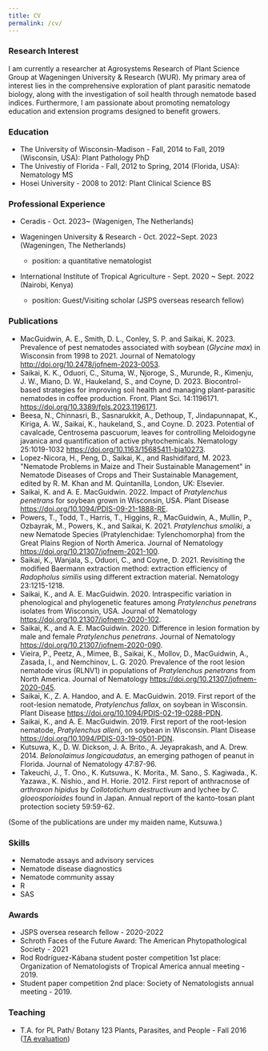 ```yaml
---
title: CV
permalink: /cv/
--- 
```


### Research Interest
I am currently a researcher at Agrosystems Research of Plant Science Group at Wageningen University & Research (WUR). My primary area of interest lies in the comprehensive exploration of plant parasitic nematode biology, along with the investigation of soil health through nematode based indices. Furthermore, I am passionate about promoting nematology education and extension programs designed to benefit growers.    


### Education   
* The University of Wisconsin-Madison - Fall, 2014 to Fall, 2019 (Wisconsin, USA): Plant Pathology PhD
* The Univestiy of Florida - Fall, 2012 to Spring, 2014 (Florida, USA): Nematology MS  
* Hosei University - 2008 to 2012: Plant Clinical Science BS

### Professional Experience   
* Ceradis - Oct. 2023~ (Wagenigen, The Netherlands)
  
* Wageningen University & Research - Oct. 2022~Sept. 2023 (Wageningen, The Netherlands) 
  - position: a quantitative nematologist 

* International Institute of Tropical Agriculture - Sept. 2020 ~ Sept. 2022  (Nairobi, Kenya)
  - position: Guest/Visiting scholar (JSPS overseas research fellow)  

### Publications  
* MacGuidwin, A. E., Smith, D. L., Conley, S. P. and Saikai, K. 2023. Prevalence of pest nematodes associated with soybean (*Glycine max*) in Wisconsin from 1998 to 2021. Journal of Nematology http://doi.org/10.2478/jofnem-2023-0053.  
* Saikai, K. K., Oduori, C., Situma, W., Njoroge, S., Murunde, R., Kimenju, J. W., Miano, D. W., Haukeland, S., and Coyne, D. 2023. Biocontrol-based strategies for improving soil health and managing plant-parasitic nematodes in coffee production. Front. Plant Sci. 14:1196171. https://doi.org/10.3389/fpls.2023.1196171.
* Beesa, N., Chinnasri, B., Sasnarukkit, A., Dethoup, T, Jindapunnapat, K., Kiriga, A. W., Saikai, K., haukeland, S., and Coyne. D.  2023. Potential of cavalcade, Centrosema pascuorum, leaves for controlling Meloidogyne javanica and quantification of active phytochemicals. Nematology 25:1019-1032 https://doi.org/10.1163/15685411-bja10273.  
* Lopez-Nicora, H., Peng, D., Saikai, K., and Rashidifard, M. 2023. "Nematode Problems in Maize and Their Sustainable Management" in Nematode Diseases of Crops and Their Sustainable Management, edited by R. M. Khan and M. Quintanilla, London, UK: Elsevier.         
* Saikai, K. and A. E. MacGuidwin. 2022. Impact of *Pratylenchus penetrans* for soybean grown in Wisconsin, USA. Plant Disease https://doi.org/10.1094/PDIS-09-21-1888-RE.  
* Powers, T., Todd, T., Harris, T., Higgins, R., MacGuidwin, A., Mullin, P., Ozbayrak, M., Powers, K., and Saikai, K. 2021. *Pratylenchus smoliki*, a new Nematode Species (Pratylenchidae: Tylenchomorpha) from the Great Plains Region of North America. Journal of Nematology https://doi.org/10.21307/jofnem-2021-100.  
* Saikai, K., Wanjala, S., Oduori, C., and Coyne, D. 2021. Revisiting the modified Baermann extraction method: extraction efficiency of *Radopholus similis* using different extraction material. Nematology 23:1215-1218.  
* Saikai, K., and A. E. MacGuidwin. 2020. Intraspecific variation in phenological and phylogenetic features among *Pratylenchus penetrans* isolates from Wisconsin, USA. Journal of Nematology https://doi.org/10.21307/jofnem-2020-102.  
* Saikai, K., and A. E. MacGuidwin. 2020. Difference in lesion formation by male and female *Pratylenchus penetrans*. Journal of Nematology https://doi.org/10.21307/jofnem-2020-090. 
* Vieira, P., Peetz, A., Mimee, B., Saikai, K., Mollov, D., MacGuidwin, A., Zasada, I., and Nemchinov, L. G. 2020. Prevalence of the root lesion nematode virus (RLNV1) in populations of *Pratylenchus penetrans* from North America. Journal of Nematology https://doi.org/10.21307/jofnem-2020-045.  
* Saikai, K., Z. A. Handoo, and A. E. MacGuidwin. 2019. First report of the root-lesion nematode, *Pratylenchus fallax*, on soybean in Wisconsin. Plant Disease https://doi.org/10.1094/PDIS-02-19-0288-PDN.  
* Saikai, K., and A. E. MacGuidwin. 2019. First report of the root-lesion nematode, *Pratylenchus alleni*, on soybean in Wisconsin. Plant Disease https://doi.org/10.1094/PDIS-03-19-0501-PDN.  
* Kutsuwa, K., D. W. Dickson, J. A. Brito., A. Jeyaprakash, and A. Drew. 2014.  *Belonolaimus longicaudatus*, an emerging pathogen of peanut in Florida. Journal of Nematology 47:87-96.   
* Takeuchi, J., T. Ono., K. Kutsuwa., K. Morita., M. Sano., S. Kagiwada., K. Yazawa., K. Nishio., and H. Horie. 2012. First report of anthracnose of *arthraxon hipidus* by *Collototichum destructivum* and lychee by *C. gloeosporioides* found in Japan. Annual report of the kanto-tosan plant protection society 59:59-62. 

 (Some of the publications are under my maiden name, Kutsuwa.)  


### Skills  
* Nematode assays and advisory services  
* Nematode disease diagnostics   
* Nematode community assay   
* R  
* SAS


### Awards
* JSPS oversea research fellow - 2020-2022  
* Schroth Faces of the Future Award: The American Phytopathological Society - 2021  
* Rod Rodríguez-Kábana student poster competition 1st place: Organization of Nematologists of Tropical America annual meeting - 2019. 
* Student paper competition 2nd place: Society of Nematologists annual meeting - 2019.   


### Teaching
* T.A. for PL Path/ Botany 123 Plants, Parasites, and People - Fall 2016  
([TA evaluation](../files/PP123_evaluation_ksaikai.pdf))  




